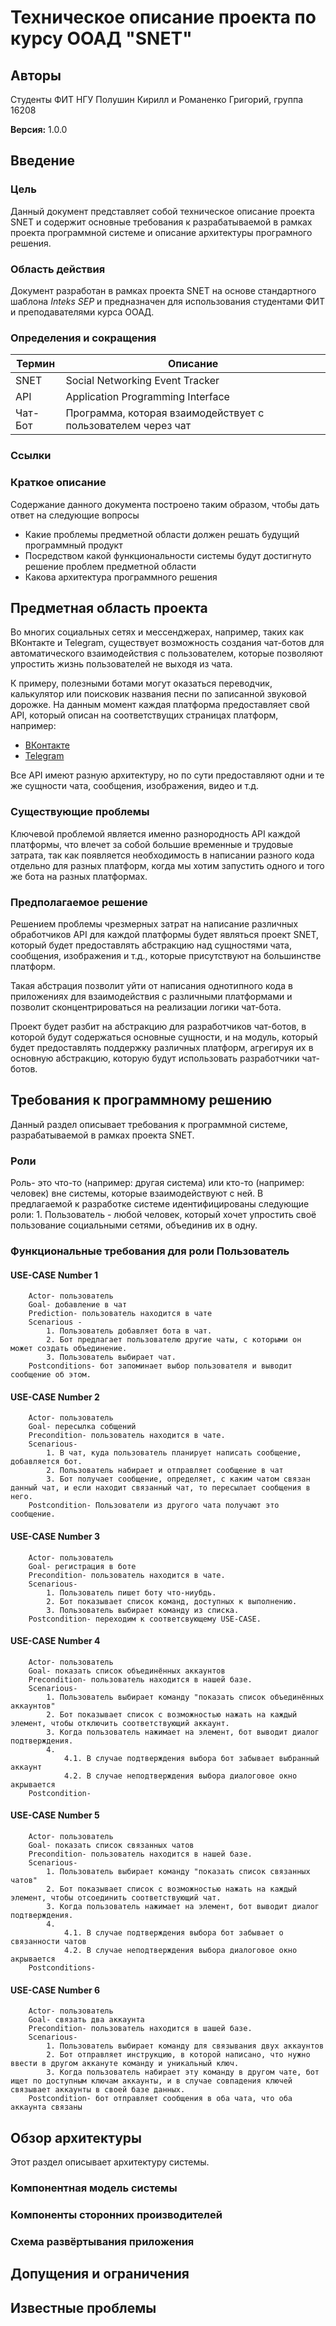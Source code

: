 ﻿# Техническое описание проекта по курсу ООАД "SNET"

## Авторы

Студенты ФИТ НГУ Полушин Кирилл и Романенко Григорий, группа 16208

**Версия:** 1.0.0

## Введение

### Цель

Данный документ представляет собой техническое описание проекта SNET и содержит основные требования к
разрабатываемой в рамках проекта программной системе и описание архитектуры програмного решения.

### Область действия

Документ разработан в рамках проекта SNET на основе стандартного шаблона _Inteks SEP_ и предназначен
для использования студентами ФИТ и преподавателями курса ООАД.

### Определения и сокращения

| **Термин**  | **Описание**                                                     |
|---------|--------------------------------------------------------------|
| SNET    | Social Networking Event Tracker                              |
| API     | Application Programming Interface                            |
| Чат-Бот | Программа, которая взаимодействует с пользователем через чат |

### Ссылки

### Краткое описание

Содержание данного документа построено таким образом, чтобы дать ответ на следующие вопросы

- Какие проблемы предметной области должен решать будущий программный продукт
- Посредством какой функциональности системы будут достигнуто решение проблем предметной области
- Какова архитектура программного решения

## Предметная область проекта

Во многих социальных сетях и мессенджерах, например, таких как ВКонтакте и Telegram, существует
возможность  создания чат-ботов для автоматического взаимодействия с пользователем, которые позволяют
упростить жизнь пользователей не выходя из чата.

К примеру, полезными ботами могут оказаться переводчик, калькулятор или поисковик названия песни по
записанной звуковой дорожке. На данным момент каждая платформа предоставляет свой API, который
описан на соответствущих страницах платформ, например:

- [ВКонтакте](https://vk.com/dev/manuals)
- [Telegram](https://core.telegram.org/bots/api)

Все API имеют разную архитектуру, но по сути предоставляют одни и те же сущности чата, сообщения,
изображения, видео и т.д.

### Существующие проблемы

Ключевой проблемой является именно разнородность API каждой платформы, что влечет за собой большие
временные и трудовые затрата, так как появляется необходимость в написании разного кода отдельно для
разных платформ, когда мы хотим запустить одного и того же бота на разных платформах.

### Предполагаемое решение

Решением проблемы чрезмерных затрат на написание различных обработчиков API для каждой платформы
будет являться проект SNET, который будет предоставлять абстракцию над сущностями чата, сообщения,
изображения и т.д., которые присутствуют на большинстве платформ.

Такая абстрация позволит уйти от написания однотипного кода в приложениях для взаимодействия с
различными платформами и позволит сконцентрироваться на реализации логики чат-бота.

Проект будет разбит на абстракцию для разработчиков чат-ботов, в которой будут содержаться основные
сущности, и на модуль, который будет предоставлять поддержку различных платформ, агрегируя их в
основную абстракцию, которую будут использовать разработчики чат-ботов.

## Требования к программному решению

Данный раздел описывает требования к программной системе, разрабатываемой в рамках проекта SNET.
### Роли

Роль- это что-то (например: другая система) или кто-то (например: человек) вне системы, которые взаимодействуют с ней. В предлагаемой к разработке системе идентифицированы следующие роли:
	1. Пользователь
		- любой человек, который хочет упростить своё пользование социальными сетями, объединив их в одну.

### Функциональные требования для роли Пользователь

#### USE-CASE Number 1
		Actor- пользователь
		Goal- добавление в чат
		Prediction- пользователь находится в чате
		Scenarious -
			1. Пользователь добавляет бота в чат.
			2. Бот предлагает пользователю другие чаты, с которыми он может создать объединение.
			3. Пользователь выбирает чат.
		Postconditions- бот запоминает выбор пользователя и выводит сообщение об этом.

#### USE-CASE Number 2
		Actor- пользователь
		Goal- пересылка собщений
		Precondition- пользователь находится в чате.
		Scenarious-
			1. В чат, куда пользователь планирует написать сообщение, добавляется бот.
			2. Пользователь набирает и отправляет сообщение в чат
			3. Бот получает сообщение, определяет, с каким чатом связан данный чат, и если находит связанный чат, то пересылает сообщения в него.
		Postcondition- Пользователи из другого чата получают это сообщение.

#### USE-CASE Number 3
		Actor- пользователь
		Goal- регистрация в боте
		Precondition- пользователь находится в чате.
		Scenarious-
			1. Пользователь пишет боту что-ниубдь.
			2. Бот показывает список команд, доступных к выполнению.
			3. Пользователь выбирает команду из списка.
		Postcondition- переходим к соответсвующему USE-CASE.

#### USE-CASE Number 4
		Actor- пользователь
		Goal- показать список объединённых аккаунтов
		Precondition- пользователь находится в нашей базе.
		Scenarious- 
			1. Пользователь выбирает команду "показать список объединённых аккаунтов"
			2. Бот показывает список с возможностью нажать на каждый элемент, чтобы отключить соответствующий аккаунт.
			3. Когда пользователь нажимает на элемент, бот выводит диалог подтверждения.
			4.
				4.1. В случае подтверждения выбора бот забывает выбранный аккаунт
				4.2. В случае неподтверждения выбора диалоговое окно акрывается
		Postcondition- 

#### USE-CASE Number 5
		Actor- пользователь
		Goal- показать список связанных чатов
		Precondition- пользователь находится в нашей базе.
		Scenarious-
			1. Пользователь выбирает команду "показать список связанных чатов"
			2. Бот показывает список с возможностью нажать на каждый элемент, чтобы отсоединить соответствующий чат.
			3. Когда пользователь нажимает на элемент, бот выводит диалог подтверждения.
			4.
				4.1. В случае подтверждения выбора бот забывает о связанности чатов
				4.2. В случае неподтверждения выбора диалоговое окно акрывается
		Postconditions- 


#### USE-CASE Number 6
		Actor- пользователь
		Goal- связать два аккаунта
		Precondition- пользователь находится в шашей базе.
		Scenarious- 
			1. Пользователь выбирает команду для связывания двух аккаунтов
			2. Бот отправляет инструкцию, в которой написано, что нужно ввести в другом аккануте команду и уникальный ключ.
			3. Когда пользователь набирает эту команду в другом чате, бот ищет по доступным ключам аккаунты, и в случае совпадения ключей связывает аккаунты в своей базе данных.
		Postcondition- бот отправляет сообщения в оба чата, что оба аккаунта связаны

## Обзор архитектуры

Этот раздел описывает архитектуру системы.

### Компонентная модель системы

### Компоненты сторонних производителей

### Схема развёртывания приложения

## Допущения и ограничения

## Известные проблемы

